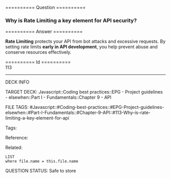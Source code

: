 ========== Question ==========  

### Why is Rate Limiting a key element for API security?  

========== Answer ==========  

**Rate Limiting** protects your API from bot attacks and excessive requests. By setting rate limits **early in API development**, you help prevent abuse and conserve resources effectively.

========== Id ==========  
113

---

DECK INFO

TARGET DECK: Javascript::Coding best practices::EPG - Project guidelines - elsewhen::Part I - Fundamentals::Chapter 9 - API

FILE TAGS: #Javascript::#Coding-best-practices::#EPG-Project-guidelines-elsewhen::#Part-I-Fundamentals::#Chapter-9-API::#113-Why-is-rate-limiting-a-key-element-for-api

Tags:

Reference:

Related:

```dataview
LIST
where file.name = this.file.name
```

QUESTION STATUS: Safe to store
